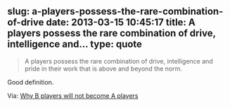 slug: a-players-possess-the-rare-combination-of-drive
date: 2013-03-15 10:45:17
title: A players possess the rare combination of drive, intelligence and...
type: quote
---

> A players possess the rare combination of drive, intelligence and pride in their work that is above and beyond the norm.

Good definition.

 Via: [Why B players will not become A players](http://venturebeat.com/2013/03/13/why-b-players-will-not-become-a-players/)
